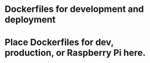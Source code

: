 # Dockerfiles for development and deployment
# Place Dockerfiles for dev, production, or Raspberry Pi here.
